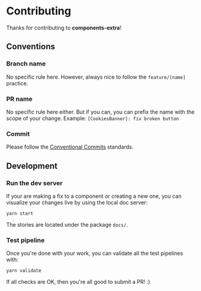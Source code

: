 # Contributing

Thanks for contributing to **components-extra**! 

## Conventions

### Branch name

No specific rule here. However, always nice to follow the `feature/[name]` practice.

### PR name

No specific rule here either. But if you can, you can prefix the name with the scope of your change.
Example: `[CookiesBanner]: fix broken button`

### Commit

Please follow the [Conventional Commits](https://www.conventionalcommits.org/en/v1.0.0/#summary) standards.

## Development

### Run the dev server

If your are making a fix to a component or creating a new one, you can visualize your changes live by using
the local doc server:

```shell
yarn start
```

The stories are located under the package `docs/`.

### Test pipeline

Once you're done with your work, you can validate all the test pipelines with:

```
yarn validate
```

If all checks are OK, then you're all good to submit a PR! :)
